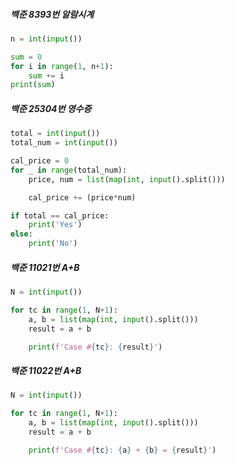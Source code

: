 ##### 백준 8393번 알람시계

```python
n = int(input())

sum = 0
for i in range(1, n+1):
    sum += i
print(sum)
```

##### 백준 25304번 영수증

```python
total = int(input())
total_num = int(input())

cal_price = 0
for _ in range(total_num):
    price, num = list(map(int, input().split()))

    cal_price += (price*num)

if total == cal_price:
    print('Yes')
else:
    print('No')
```

##### 백준 11021번 A+B

```python
N = int(input())

for tc in range(1, N+1):
    a, b = list(map(int, input().split()))
    result = a + b

    print(f'Case #{tc}: {result}')

```

##### 백준 11022번 A+B

```python
N = int(input())

for tc in range(1, N+1):
    a, b = list(map(int, input().split()))
    result = a + b

    print(f'Case #{tc}: {a} + {b} = {result}')
```
